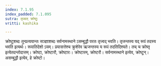 ```yaml
---
index: 7.1.95
index_padded: 7.1.095
sutra: तृज्वत् क्रोष्टुः
vritti: kashika

---
```

क्रोष्टुशब्दः तुन्प्रत्ययान्तः सञ्ज्ञाशब्दः सर्वनामस्थाने ऽसम्बुद्धौ परतः तृज्वद् भवति। तृजन्तस्य यद् रूपं तदस्य भवति इत्यर्थः। रूपातिदेशो ऽयम्। प्रयासत्तेश्च क्रुशेरेव ऋजन्तस्य य रूपं तदतिदिश्यते। तच् च क्रोष्तृ इत्येतदन्तोदात्तम्। क्रोष्टा, क्रोष्टारौ, क्रोष्टारः। क्रोष्टारम्, क्रोष्टरौ। सर्वनामस्थाने इत्येव, क्रोष्टून्। असम्बुद्धौ इत्येव, हे क्रोष्टो।